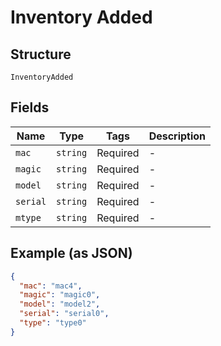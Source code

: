 
# Inventory Added

## Structure

`InventoryAdded`

## Fields

| Name | Type | Tags | Description |
|  --- | --- | --- | --- |
| `mac` | `string` | Required | - |
| `magic` | `string` | Required | - |
| `model` | `string` | Required | - |
| `serial` | `string` | Required | - |
| `mtype` | `string` | Required | - |

## Example (as JSON)

```json
{
  "mac": "mac4",
  "magic": "magic0",
  "model": "model2",
  "serial": "serial0",
  "type": "type0"
}
```

